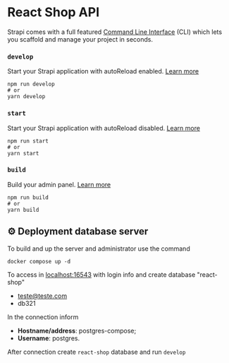# React Shop API

Strapi comes with a full featured [Command Line Interface](https://docs.strapi.io/developer-docs/latest/developer-resources/cli/CLI.html) (CLI) which lets you scaffold and manage your project in seconds.

### `develop`

Start your Strapi application with autoReload enabled. [Learn more](https://docs.strapi.io/developer-docs/latest/developer-resources/cli/CLI.html#strapi-develop)

```
npm run develop
# or
yarn develop
```

### `start`

Start your Strapi application with autoReload disabled. [Learn more](https://docs.strapi.io/developer-docs/latest/developer-resources/cli/CLI.html#strapi-start)

```
npm run start
# or
yarn start
```

### `build`

Build your admin panel. [Learn more](https://docs.strapi.io/developer-docs/latest/developer-resources/cli/CLI.html#strapi-build)

```
npm run build
# or
yarn build
```

## ⚙️ Deployment database server 

To build and up the server and administrator use the command

```base 
docker compose up -d
```

To access in [localhost:16543](http://localhost:16543/) with login info and create database "react-shop"

* teste@teste.com
* db321

In the connection inform

* **Hostname/address**: postgres-compose;
* **Username**: postgres.

After connection create `react-shop` database and run `develop`


